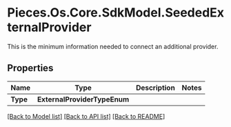 # Pieces.Os.Core.SdkModel.SeededExternalProvider
This is the minimum information needed to connect an additional provider.

## Properties

Name | Type | Description | Notes
------------ | ------------- | ------------- | -------------
**Type** | **ExternalProviderTypeEnum** |  | 

[[Back to Model list]](../README.md#documentation-for-models) [[Back to API list]](../README.md#documentation-for-api-endpoints) [[Back to README]](../README.md)

